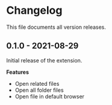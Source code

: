 # Changelog

This file documents all version releases.

## 0.1.0 - 2021-08-29

Initial release of the extension.

**Features**

- Open related files
- Open all folder files
- Open file in default browser
